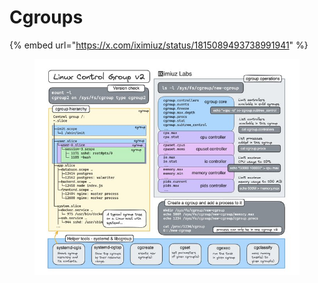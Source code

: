 # Cgroups

{% embed url="https://x.com/iximiuz/status/1815089493738991941" %}

<div data-full-width="true">

<figure><img src="../.gitbook/assets/image (1) (1) (1).png" alt=""><figcaption></figcaption></figure>

</div>
